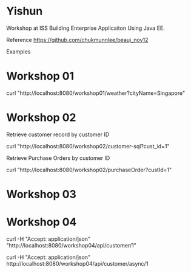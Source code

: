 # Yishun
Workshop at ISS
Building Enterprise Applicaiton Using Java EE.

Reference
https://github.com/chukmunnlee/beauj_nov12

Examples

# Workshop 01
curl "http://localhost:8080/workshop01/weather?cityName=Singapore"

# Workshop 02
Retrieve customer record by customer ID

curl "http://localhost:8080/workshop02/customer-sql?cust_id=1"

Retrieve Purchase Orders by customer ID

curl "http://localhost:8080/workshop02/purchaseOrder?custId=1"

# Workshop 03

# Workshop 04
curl -H "Accept: application/json" "http://localhost:8080/workshop04/api/customer/1"

curl -H "Accept: application/json" http://localhost:8080/workshop04/api/customer/async/1
